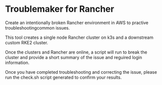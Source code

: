 # Troublemaker for Rancher

Create an intentionally broken Rancher environment in AWS to practive troubleshootingcommon issues.

This tool creates a single node Rancher cluster on k3s and a downstream custom RKE2 cluster.

Once the clusters and Rancher are online, a script will run to break the cluster and provide a short summary of the issue and reguired login information.

Once you have completed troubleshooting and correcting the issue, please run the check.sh script generated to confirm your results.
